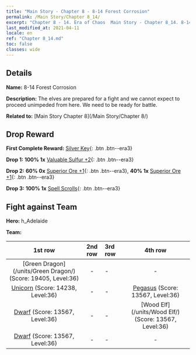 ```yaml
---
title: "Main Story - Chapter 8 - 8-14 Forest Corrosion"
permalink: /Main Story/Chapter 8_14/
excerpt: "Chapter 8 - 14. Era of Chaos  Main Story - Chapter 8_14. 8-14 Forest Corrosion"
last_modified_at: 2021-04-11
locale: en
ref: "Chapter 8_14.md"
toc: false
classes: wide
---
```


## Details

 **Name:** 8-14 Forest Corrosion

 **Description:** The elves are prepared for a fight and we cannot expect to proceed unimpeded from here. We need to be ready for battle.

 **Related to:** [Main Story Chapter 8](/Main Story/Chapter 8/)

## Drop Reward

 **First Complete Reward:** [Silver Key](/Items/con_693/){: .btn .btn--era3}

 **Drop 1:** **100% 1x** [Valuable Sulfur +2](/Items/mat_29/){: .btn .btn--era3}

 **Drop 2:** **60% 0x** [Superior Ore +1](/Items/mat_19/){: .btn .btn--era3}, **40% 1x** [Superior Ore +1](/Items/mat_19/){: .btn .btn--era3}

 **Drop 3:** **100% 1x** [Spell Scrolls](/Items/con_694/){: .btn .btn--era3}


## Fight against Team
 **Hero:** h_Adelaide

 **Team:**


  | 1st row | 2nd row | 3rd row | 4th row |
  |:----:|:----:|:----|:----:|
  | [Green Dragon](/units/Green Dragon/) (Score: 19405, Level:36)  | - | - | - |
  | [Unicorn](/units/Unicorn/) (Score: 14238, Level:36)  | - | - | [Pegasus](/units/Pegasus/) (Score: 13567, Level:36)  |
  | [Dwarf](/units/Dwarf/) (Score: 13567, Level:36)  | - | - | [Wood Elf](/units/Wood Elf/) (Score: 13567, Level:36)  |
  | [Dwarf](/units/Dwarf/) (Score: 13567, Level:36)  | - | - | - |


